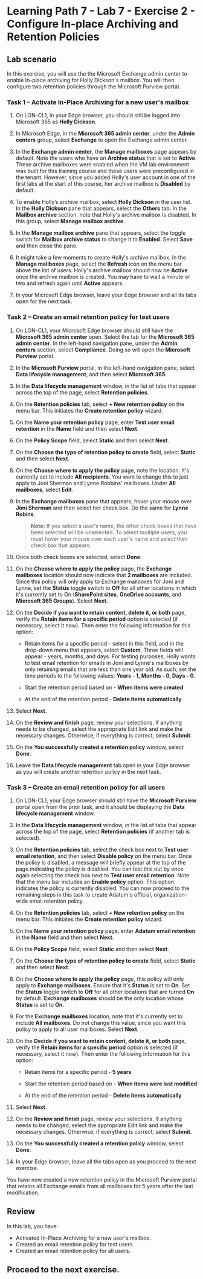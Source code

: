 # Learning Path 7 - Lab 7 - Exercise 2 - Configure In-place Archiving and Retention Policies  

## Lab scenario

In this exercise, you will use the the Microsoft Exchange admin center to enable In-place archiving for Holly Dickson's mailbox. You will then configure two retention policies through the Microsoft Purview portal. 

### Task 1 – Activate In-Place Archiving for a new user's mailbox

1. On LON-CL1, in your Edge browser, you should still be logged into Microsoft 365 as **Holly Dickson**.

2. In Microsoft Edge, in the **Microsoft 365 admin center**, under the **Admin centers** group, select **Exchange** to open the Exchange admin center.

5. In the **Exchange admin center**, the **Manage mailboxes** page appears by default. Note the users who have an **Archive status** that is set to **Active**. These archive mailboxes were enabled when the VM lab environment was built for this training course and these users were preconfigured in the tenant. However, since you added Holly's user account in one of the first labs at the start of this course, her archive mailbox is **Disabled** by default. 

5. To enable Holly’s archive mailbox, select **Holly Dickson** in the user list. In the **Holly Dickson** pane that appears, select the **Others** tab. In the **Mailbox archive** section, note that Holly's archive mailbox is disabled. In this group, select **Manage mailbox archive**. 

6. In the **Manage mailbox archive** pane that appears, select the toggle switch for **Mailbox archive status** to change it to **Enabled**. Select **Save** and then close the pane.

7. It might take a few moments to create Holly's archive mailbox. In the **Manage mailboxes** page, select the **Refresh** icon on the menu bar above the list of users. Holly's archive mailbox should now be **Active** once the archive mailbox is created. You may have to wait a minute or two and refresh again until **Active** appears.

8. In your Microsoft Edge browser, leave your Edge browser and all its tabs open for the next task. 
 

### Task 2 – Create an email retention policy for test users

1. On LON-CL1, your Microsoft Edge browser should still have the **Microsoft 365 admin center** open. Select the tab for the **Microsoft 365 admin center**. In the left-hand navigation pane, under the **Admin centers** section, select **Compliance**. Doing so will open the **Microsoft Purview** portal.

2. In the **Microsoft Purview** portal, in the left-hand navigation pane, select **Data lifecycle management**, and then select **Microsoft 365**.

3. In the **Data lifecycle management** window, in the list of tabs that appear across the top of the page, select **Retention policies**.

4. On the **Retention policies** tab, select **+ New retention policy** on the menu bar. This initiates the **Create retention policy** wizard.

5. On the **Name your retention policy** page, enter **Test user email retention** in the **Name** field and then select **Next**.

7. On the **Policy Scope** field, select **Static** and then select **Next**.

8. On the **Choose the type of retention policy to create** field, select **Static** and then select **Next**.

9. On the **Choose where to apply the policy** page, note the location. It's currently set to include **All recipients**. You want to change this to just apply to Joni Sherman and Lynne Robbins' mailboxes. Under **All mailboxes**, select **Edit**.

10. In the **Exchange mailboxes** pane that appears, hover your mouse over **Joni Sherman** and then select her check box. Do the same for **Lynne Robins**. 

	>**Note:** If you select a user's name, the other check boxes that have been selected will be unselected. To select multiple users, you must hover your mouse over each user's name and select their check box that appears. 

10. Once both check boxes are selected, select **Done**.

11. On the **Choose where to apply the policy** page, the **Exchange mailboxes** location should now indicate that **2 mailboxes** are included.  Since this policy will only apply to Exchange mailboxes for Joni and Lynne, set the **Status** toggle switch to **Off** for all other locations in which it's currently set to On (**SharePoint sites**, **OneDrive accounts**, and **Microsoft 365 Groups**). Select **Next**.

12. On the **Decide if you want to retain content, delete it, or both** page, verify the **Retain items for a specific period** option is selected (if necessary, select it now). Then enter the following information for this option: 

	- Retain items for a specific period - select in this field, and in the drop-down menu that appears, select **Custom**. Three fields will appear - years, months, and days. For testing purposes, Holly wants to test email retention for emails in Joni and Lynne's mailboxes by only retaining emails that are less than one year old. As such, set the time periods to the following values: **Years - 1, Months - 0, Days - 0**.

	- Start the retention period based on - **When items were created**

	- At the end of the retention period - **Delete items automatically**

13. Select **Next**.

14. On the **Review and finish** page, review your selections. If anything needs to be changed, select the appropriate Edit link and make the necessary changes. Otherwise, if everything is correct, select **Submit**.

15. On the **You successfully created a retention policy** window, select **Done**.

16. Leave the **Data lifecycle management** tab open in your Edge browser as you will create another retention policy in the next task.


### Task 3 – Create an email retention policy for all users

1. On LON-CL1, your Edge browser should still have the **Microsoft Purview** portal open from the prior task, and it should be displaying the **Data lifecycle management** window.

2. In the **Data lifecycle management** window, in the list of tabs that appear across the top of the page, select **Retention policies** (if another tab is selected).

3. On the **Retention policies** tab, select the check box next to **Test user email retention**, and then select **Disable policy** on the menu bar.  Once the policy is disabled, a message will briefly appear at the top of the page indicating the policy is disabled. You can test this out by once again selecting the check box next to **Test user email retention**. Note that the menu bar includes an **Enable policy** option. This option indicates the policy is currently disabled. You can now proceed to the remaining steps in this task to create Adatum's official, organization-wide email retention policy.

4. On the **Retention policies** tab, select **+ New retention policy** on the menu bar. This initiates the **Create retention policy** wizard.

5. On the **Name your retention policy** page, enter **Adatum email retention** in the **Name** field and then select **Next**.

7. On the **Policy Scope** field, select **Static** and then select **Next**.

7. On the **Choose the type of retention policy to create** field, select **Static** and then select **Next**.

8. On the **Choose where to apply the policy** page, this policy will only apply to **Exchange mailboxes**. Ensure that it's **Status** is set to **On**. Set the **Status** toggle switch to **Off** for all other locations that are turned **On** by default. **Exchange mailboxes** should be the only location whose **Status** is set to **On**. 

9. For the **Exchange mailboxes** location, note that it's currently set to include **All mailboxes**. Do not change this value, since you want this policy to apply to all user mailboxes. Select **Next**.

10. On the **Decide if you want to retain content, delete it, or both** page, verify the **Retain items for a specific period** option is selected (if necessary, select it now). Then enter the following information for this option: 

	- Retain items for a specific period - **5 years**

	- Start the retention period based on - **When items were last modified**

	- At the end of the retention period - **Delete items automatically**

11. Select **Next**.

12. On the **Review and finish** page, review your selections. If anything needs to be changed, select the appropriate Edit link and make the necessary changes. Otherwise, if everything is correct, select **Submit**.

13. On the **You successfully created a retention policy** window, select **Done**.

14. In your Edge browser, leave all the tabs open as you proceed to the next exercise.

You have now created a new retention policy in the Microsoft Purview portal that retains all Exchange emails from all mailboxes for 5 years after the last modification.

## Review

In this lab, you have:

- Activated In-Place Archiving for a new user's mailbox.
- Created an email retention policy for test users.
- Created an email retention policy for all users.

 ## Proceed to the next exercise.
 
